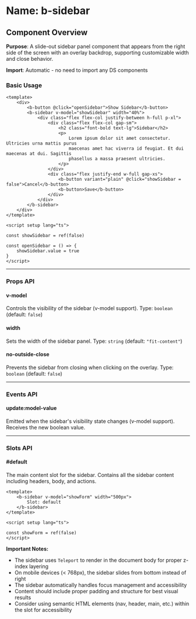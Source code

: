 # Name: b-sidebar
## Component Overview

**Purpose**: A slide-out sidebar panel component that appears from the right side of the screen with an overlay backdrop, supporting customizable width and close behavior.

**Import**: Automatic - no need to import any DS components

### Basic Usage

```vue
<template>
    <div>
        <b-button @click="openSidebar">Show Sidebar</b-button>
        <b-sidebar v-model="showSidebar" width="40%">
            <div class="flex flex-col justify-between h-full p-xl">
                <div class="flex flex-col gap-sm">
                    <h2 class="font-bold text-lg">Sidebar</h2>
                    <p>
                        Lorem ipsum dolor sit amet consectetur. Ultricies urna mattis purus
                        maecenas amet hac viverra id feugiat. Et dui maecenas at dui. Sagittis
                        phasellus a massa praesent ultricies.
                    </p>
                </div>
                <div class="flex justify-end w-full gap-xs">
                    <b-button variant="plain" @click="showSidebar = false">Cancel</b-button>
                    <b-button>Save</b-button>
                </div>
            </div>
        </b-sidebar>
    </div>
</template>

<script setup lang="ts">

const showSidebar = ref(false)

const openSidebar = () => {
    showSidebar.value = true
}
</script>
```

---

### Props API

#### v-model
Controls the visibility of the sidebar (v-model support). Type: `boolean` (default: `false`)

#### width
Sets the width of the sidebar panel. Type: `string` (default: `"fit-content"`)

#### no-outside-close
Prevents the sidebar from closing when clicking on the overlay. Type: `boolean` (default: `false`)

---

### Events API

#### update:model-value
Emitted when the sidebar's visibility state changes (v-model support). Receives the new boolean value.

---

### Slots API

#### #default
The main content slot for the sidebar. Contains all the sidebar content including headers, body, and actions.

```vue
<template>
    <b-sidebar v-model="showForm" width="500px">
        Slot: default
    </b-sidebar>
</template>

<script setup lang="ts">

const showForm = ref(false)
</script>
```

**Important Notes:**
- The sidebar uses `Teleport` to render in the document body for proper z-index layering
- On mobile devices (< 768px), the sidebar slides from bottom instead of right
- The sidebar automatically handles focus management and accessibility
- Content should include proper padding and structure for best visual results
- Consider using semantic HTML elements (nav, header, main, etc.) within the slot for accessibility